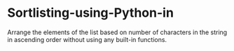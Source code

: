 # Sortlisting-using-Python-in
Arrange the elements of the list based on number of characters in the string in ascending order without using any built-in functions. 
